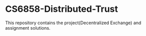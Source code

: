 # CS6858-Distributed-Trust
This repository contains the project(Decentralized Exchange) and assignment solutions.
